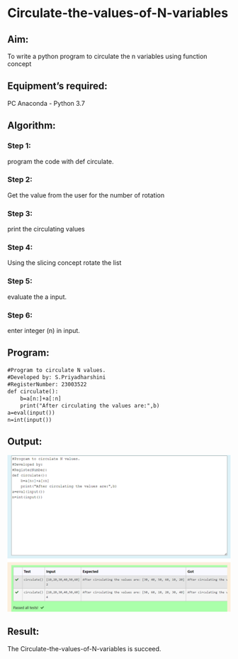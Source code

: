 # Circulate-the-values-of-N-variables
## Aim:
To write a python program to circulate the n variables using function concept
## Equipment’s required:
PC
Anaconda - Python 3.7
## Algorithm: 
### Step 1: 
program the code with def circulate.
### Step 2: 
Get the value from the user for the number of rotation
### Step 3:
print the circulating values
### Step 4: 
Using the slicing concept rotate the list
### Step 5: 
evaluate the a input.
### Step 6: 
enter integer (n) in input.
## Program:
```
#Program to circulate N values.
#Developed by: S.Priyadharshini
#RegisterNumber: 23003522
def circulate():
    b=a[n:]+a[:n]
    print("After circulating the values are:",b)
a=eval(input())
n=int(input())
```
## Output:
![OUTPUT](/answer.png)
## Result:
The Circulate-the-values-of-N-variables is succeed.